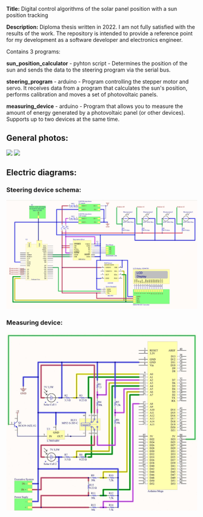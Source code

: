 
**Title:** Digital control algorithms of the solar panel position with a sun position tracking

**Description:**
  Diploma thesis written in 2022. I am not fully satisfied with the results of the work. The repository is intended to provide a reference point for my development as a software developer and electronics engineer.

Contains 3 programs:

**sun_position_calculator** - pyhton script -
 Determines the position of the sun and sends the data to the steering program via the serial bus.
  
  **steering_program** - arduino - Program controlling the stepper motor and servo. It receives data from a program that calculates the sun's position, performs calibration and moves a set of photovoltaic panels.
  
  **measuring_device** - arduino -  Program that allows you to measure the amount of energy generated by a photovoltaic panel (or other devices). Supports up to two devices at the same time.


<h2>General photos:</h2>

![](generalPhoto2.jpg)
![](generalPhoto1.jpg)

<h2>Electric diagrams:</h2>

<h3>Steering device schema:</h3>

![](diagram1.png)

<h3>Measuring device:</h3>

![](diagram2.jpg)
